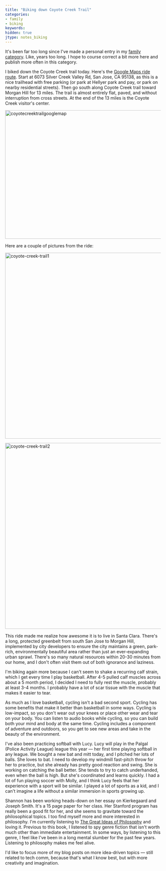 ```yaml
---
title: "Biking down Coyote Creek Trail"
categories:
- family
- biking
keywords:
hidden: true
jtype: notes_biking
---
```


It's been far too long since I've made a personal entry in my [family category](https://idratherbewriting.com/category-family/). Like, years too long. I hope to course correct a bit more here and publish more often in this category.

I biked down the Coyote Creek trail today. Here's the [Google Maps ride route](https://www.google.com/maps/dir/6073+Silver+Creek+Valley+Rd,+San+Jose,+CA+95138/Coyote+Creek+Trailhead,+Morgan+Hill,+CA/@37.2118232,-121.7893315,12z/data=!3m1!4b1!4m14!4m13!1m5!1m1!1s0x808e2e147fade349:0x7b9606727d560b81!2m2!1d-121.790909!2d37.258013!1m5!1m1!1s0x808e274bdeb9425f:0xc548ecb62d51991c!2m2!1d-121.6471242!2d37.1654012!3e1). Start at 6073 Silver Creek Valley Rd, San Jose, CA 95138, as this is a nice trailhead with free parking (or park at Hellyer park and pay, or park on nearby residential streets). Then go south along Coyote Creek trail toward Morgan Hill for 13 miles. The trail is almost entirely flat, paved, and without interruption from cross streets. At the end of the 13 miles is the Coyote Creek visitor's center.

<a data-flickr-embed="true"  href="https://www.flickr.com/photos/idratherbetellingstories/38087599915/in/dateposted/" title="coyotecreektrailgooglemap"><img src="https://farm5.staticflickr.com/4519/38087599915_825da732d8_c.jpg" width="800" height="415" alt="coyotecreektrailgooglemap"></a><script async src="//embedr.flickr.com/assets/client-code.js" charset="utf-8"></script>

Here are a couple of pictures from the ride:

<a data-flickr-embed="true"  href="https://www.flickr.com/photos/idratherbetellingstories/38937351132/in/photostream/" title="coyote-creek-trail1"><img src="https://farm5.staticflickr.com/4688/38937351132_d9a6fc1dd6_c.jpg" width="800" height="600" alt="coyote-creek-trail1"></a><script async src="//embedr.flickr.com/assets/client-code.js" charset="utf-8"></script>

<a data-flickr-embed="true"  href="https://www.flickr.com/photos/idratherbetellingstories/38937377712/in/dateposted/" title="coyote-creek-trail2"><img src="https://farm5.staticflickr.com/4582/38937377712_e6af2b2aa4_c.jpg" width="800" height="600" alt="coyote-creek-trail2"></a><script async src="//embedr.flickr.com/assets/client-code.js" charset="utf-8"></script>

This ride made me realize how awesome it is to live in Santa Clara. There's a long, protected greenbelt from south San Jose to Morgan Hill, implemented by city developers to ensure the city maintains a green, park-rich, environmentally beautiful area rather than just an ever-expanding urban sprawl. There's so many natural resources within 20-30 minutes from our home, and I don't often visit them out of both ignorance and laziness.

I'm biking again more because I can't seem to shake a recurring calf strain, which I get every time I play basketball. After 4-5 pulled calf muscles across about a 5 month period, I decided I need to fully rest the muscle, probably at least 3-4 months. I probably have a lot of scar tissue with the muscle that makes it easier to tear.

As much as I love basketball, cycling isn't a bad second sport. Cycling has some benefits that make it better than basketball in some ways. Cycling is low-impact, so you don't wear out your knees or place other wear and tear on your body. You can listen to audio books while cycling, so you can build both your mind and body at the same time. Cycling includes a component of adventure and outdoors, so you get to see new areas and take in the beauty of the environment.

I've also been practicing softball with Lucy. Lucy will play in the Palgal (Police Activity League) league this year &mdash; her first time playing softball in any league. We bought a new bat and mitt today, and I pitched her lots of balls. She loves to bat. I need to develop my windmill fast-pitch throw for her to practice, but she already has pretty good reaction and swing. She is working on catching the ball better. She tends to try to catch underhanded, even when the ball is high. But she's coordinated and learns quickly. I had a lot of fun playing soccer with Molly, and I think Lucy feels that her experience with a sport will be similar. I played a lot of sports as a kid, and I can't imagine a life without a similar immersion in sports growing up.

Shannon has been working heads-down on her essay on Kierkegaard and Joseph Smith. It's a 15 page paper for her class. Her Stanford program has really been a good fit for her, and she seems to gravitate toward the philosophical topics. I too find myself more and more interested in philosophy. I'm currently listening to [The Great Ideas of Philosophy](https://www.audible.com/pd/Nonfiction/The-Great-Ideas-of-Philosophy-2nd-Edition-Audiobook/B00DDVSD34?action_code=SNGGBWS072717001P&ipRedirectOverride=true) and loving it. Previous to this book, I listened to spy genre fiction that isn't worth much other than immediate entertainment. In some ways, by listening to this genre, I feel like I've been in a long mental slumber for the past few years. Listening to philosophy makes me feel alive.

I'd like to focus more of my blog posts on more idea-driven topics &mdash; still related to tech comm, because that's what I know best, but with more creativity and imagination.
